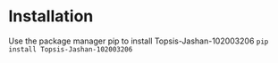 # Installation
Use the package manager pip to install Topsis-Jashan-102003206
```pip install Topsis-Jashan-102003206```

